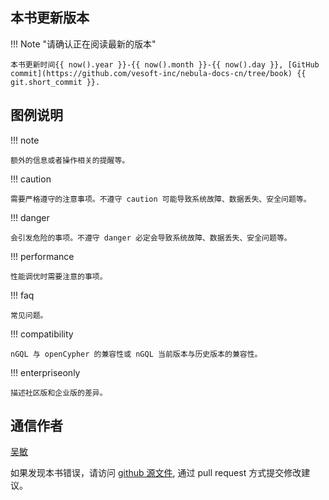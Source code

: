 ## 本书更新版本

!!! Note "请确认正在阅读最新的版本"

    本书更新时间{{ now().year }}-{{ now().month }}-{{ now().day }}, [GitHub commit](https://github.com/vesoft-inc/nebula-docs-cn/tree/book) {{ git.short_commit }}.

## 图例说明

!!! note

    额外的信息或者操作相关的提醒等。

!!! caution

    需要严格遵守的注意事项。不遵守 caution 可能导致系统故障、数据丢失、安全问题等。

!!! danger

    会引发危险的事项。不遵守 danger 必定会导致系统故障、数据丢失、安全问题等。

!!! performance

    性能调优时需要注意的事项。

!!! faq

    常见问题。

!!! compatibility

    nGQL 与 openCypher 的兼容性或 nGQL 当前版本与历史版本的兼容性。

!!! enterpriseonly

    描述社区版和企业版的差异。

## 通信作者

[吴敏](mailto:min.wu@vesoft.com)

如果发现本书错误，请访问 [github 源文件](https://github.com/vesoft-inc/nebula-docs-cn/tree/book/docs-2.0), 通过 pull request 方式提交修改建议。
